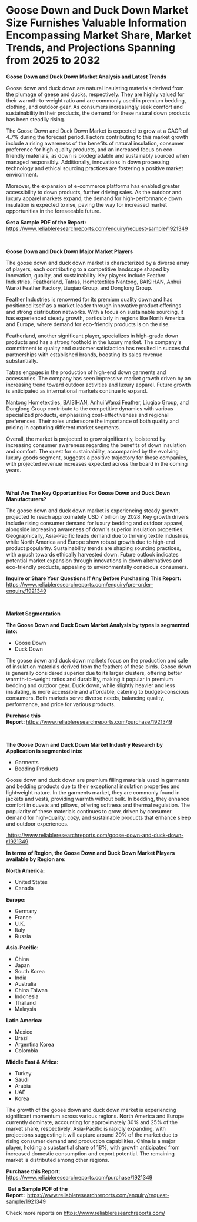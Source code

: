 <p><h1>Goose Down and Duck Down Market Size Furnishes Valuable Information Encompassing Market Share, Market Trends, and Projections Spanning from 2025 to 2032</h1></p><p><strong>Goose Down and Duck Down Market Analysis and Latest Trends</strong></p>
<p><p>Goose down and duck down are natural insulating materials derived from the plumage of geese and ducks, respectively. They are highly valued for their warmth-to-weight ratio and are commonly used in premium bedding, clothing, and outdoor gear. As consumers increasingly seek comfort and sustainability in their products, the demand for these natural down products has been steadily rising.</p><p>The Goose Down and Duck Down Market is expected to grow at a CAGR of 4.7% during the forecast period. Factors contributing to this market growth include a rising awareness of the benefits of natural insulation, consumer preference for high-quality products, and an increased focus on eco-friendly materials, as down is biodegradable and sustainably sourced when managed responsibly. Additionally, innovations in down processing technology and ethical sourcing practices are fostering a positive market environment.</p><p>Moreover, the expansion of e-commerce platforms has enabled greater accessibility to down products, further driving sales. As the outdoor and luxury apparel markets expand, the demand for high-performance down insulation is expected to rise, paving the way for increased market opportunities in the foreseeable future.</p></p>
<p><strong>Get a Sample PDF of the Report:&nbsp;</strong> <a href="https://www.reliableresearchreports.com/enquiry/request-sample/1921349?utm_campaign=2202&utm_medium=2&utm_source=Github&utm_content=ia&utm_term=01042025&utm_id=goose-down-and-duck-down">https://www.reliableresearchreports.com/enquiry/request-sample/1921349</a></p>
<p>&nbsp;</p>
<p><strong>Goose Down and Duck Down Major Market Players</strong></p>
<p><p>The goose down and duck down market is characterized by a diverse array of players, each contributing to a competitive landscape shaped by innovation, quality, and sustainability. Key players include Feather Industries, Featherland, Tatras, Hometextiles Nantong, BAISIHAN, Anhui Wanxi Feather Factory, Liuqiao Group, and Donglong Group.</p><p>Feather Industries is renowned for its premium quality down and has positioned itself as a market leader through innovative product offerings and strong distribution networks. With a focus on sustainable sourcing, it has experienced steady growth, particularly in regions like North America and Europe, where demand for eco-friendly products is on the rise.</p><p>Featherland, another significant player, specializes in high-grade down products and has a strong foothold in the luxury market. The company's commitment to quality and customer satisfaction has resulted in successful partnerships with established brands, boosting its sales revenue substantially.</p><p>Tatras engages in the production of high-end down garments and accessories. The company has seen impressive market growth driven by an increasing trend toward outdoor activities and luxury apparel. Future growth is anticipated as international markets continue to expand.</p><p>Nantong Hometextiles, BAISIHAN, Anhui Wanxi Feather, Liuqiao Group, and Donglong Group contribute to the competitive dynamics with various specialized products, emphasizing cost-effectiveness and regional preferences. Their roles underscore the importance of both quality and pricing in capturing different market segments.</p><p>Overall, the market is projected to grow significantly, bolstered by increasing consumer awareness regarding the benefits of down insulation and comfort. The quest for sustainability, accompanied by the evolving luxury goods segment, suggests a positive trajectory for these companies, with projected revenue increases expected across the board in the coming years.</p></p>
<p>&nbsp;</p>
<p><strong>What Are The Key Opportunities For Goose Down and Duck Down Manufacturers?</strong></p>
<p><p>The goose down and duck down market is experiencing steady growth, projected to reach approximately USD 7 billion by 2028. Key growth drivers include rising consumer demand for luxury bedding and outdoor apparel, alongside increasing awareness of down's superior insulation properties. Geographically, Asia-Pacific leads demand due to thriving textile industries, while North America and Europe show robust growth due to high-end product popularity. Sustainability trends are shaping sourcing practices, with a push towards ethically harvested down. Future outlook indicates potential market expansion through innovations in down alternatives and eco-friendly products, appealing to environmentally conscious consumers.</p></p>
<p><strong>Inquire or Share Your Questions If Any Before Purchasing This Report:</strong> <a href="https://www.reliableresearchreports.com/enquiry/pre-order-enquiry/1921349?utm_campaign=2202&utm_medium=2&utm_source=Github&utm_content=ia&utm_term=01042025&utm_id=goose-down-and-duck-down">https://www.reliableresearchreports.com/enquiry/pre-order-enquiry/1921349</a></p>
<p>&nbsp;</p>
<p><strong>Market Segmentation</strong></p>
<p><strong>The Goose Down and Duck Down Market Analysis by types is segmented into:</strong></p>
<p><ul><li>Goose Down</li><li>Duck Down</li></ul></p>
<p><p>The goose down and duck down markets focus on the production and sale of insulation materials derived from the feathers of these birds. Goose down is generally considered superior due to its larger clusters, offering better warmth-to-weight ratios and durability, making it popular in premium bedding and outdoor gear. Duck down, while slightly heavier and less insulating, is more accessible and affordable, catering to budget-conscious consumers. Both markets serve diverse needs, balancing quality, performance, and price for various products.</p></p>
<p><strong>Purchase this Report:&nbsp;</strong><a href="https://www.reliableresearchreports.com/purchase/1921349?utm_campaign=2202&utm_medium=2&utm_source=Github&utm_content=ia&utm_term=01042025&utm_id=goose-down-and-duck-down">https://www.reliableresearchreports.com/purchase/1921349</a></p>
<p>&nbsp;</p>
<p><strong>The Goose Down and Duck Down Market Industry Research by Application is segmented into:</strong></p>
<p><ul><li>Garments</li><li>Bedding Products</li></ul></p>
<p><p>Goose down and duck down are premium filling materials used in garments and bedding products due to their exceptional insulation properties and lightweight nature. In the garments market, they are commonly found in jackets and vests, providing warmth without bulk. In bedding, they enhance comfort in duvets and pillows, offering softness and thermal regulation. The popularity of these materials continues to grow, driven by consumer demand for high-quality, cozy, and sustainable products that enhance sleep and outdoor experiences.</p></p>
<p><a href="https://www.reliableresearchreports.com/goose-down-and-duck-down-r1921349?utm_campaign=2202&utm_medium=2&utm_source=Github&utm_content=ia&utm_term=01042025&utm_id=goose-down-and-duck-down">&nbsp;https://www.reliableresearchreports.com/goose-down-and-duck-down-r1921349</a></p>
<p><strong>In terms of Region, the Goose Down and Duck Down Market Players available by Region are:</strong></p>
<p>
    <p> <strong> North America: </strong>
        <ul>
            <li>United States</li>
            <li>Canada</li>
        </ul>
        </p> 
    <p> <strong> Europe: </strong>
        <ul>
            <li>Germany</li>
            <li>France</li>
            <li>U.K.</li>
            <li>Italy</li>
            <li>Russia</li>
        </ul>
        </p> 
    <p> <strong> Asia-Pacific: </strong>
        <ul>
            <li>China</li>
            <li>Japan</li>
            <li>South Korea</li>
            <li>India</li>
            <li>Australia</li>
            <li>China Taiwan</li>
            <li>Indonesia</li>
            <li>Thailand</li>
            <li>Malaysia</li>
        </ul>
        </p> 
    <p> <strong> Latin America: </strong>
        <ul>
            <li>Mexico</li>
            <li>Brazil</li>
            <li>Argentina Korea</li>
            <li>Colombia</li>
        </ul>
        </p> 
    <p> <strong> Middle East & Africa: </strong>
        <ul>
            <li>Turkey</li>
            <li>Saudi</li>
            <li>Arabia</li>
            <li>UAE</li>
            <li>Korea</li>
        </ul>
    </p>
    </p>
<p><p>The growth of the goose down and duck down market is experiencing significant momentum across various regions. North America and Europe currently dominate, accounting for approximately 30% and 25% of the market share, respectively. Asia-Pacific is rapidly expanding, with projections suggesting it will capture around 20% of the market due to rising consumer demand and production capabilities. China is a major player, holding a substantial share of 18%, with growth anticipated from increased domestic consumption and export potential. The remaining market is distributed among other regions.</p></p>
<p><strong>Purchase this Report: </strong><a href="https://www.reliableresearchreports.com/purchase/1921349?utm_campaign=2202&utm_medium=2&utm_source=Github&utm_content=ia&utm_term=01042025&utm_id=goose-down-and-duck-down">https://www.reliableresearchreports.com/purchase/1921349</a></p>
<p>&nbsp;<strong>Get a Sample PDF of the Report:&nbsp;&nbsp;</strong><a href="https://www.reliableresearchreports.com/enquiry/request-sample/1921349?utm_campaign=2202&utm_medium=2&utm_source=Github&utm_content=ia&utm_term=01042025&utm_id=goose-down-and-duck-down">https://www.reliableresearchreports.com/enquiry/request-sample/1921349</a></p>
<p><strong></strong></p>
<p>Check more reports on <a href="https://www.reliableresearchreports.com/?utm_campaign=2202&utm_medium=2&utm_source=Github&utm_content=ia&utm_term=01042025&utm_id=goose-down-and-duck-down">https://www.reliableresearchreports.com/</a></p>